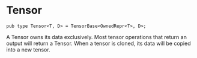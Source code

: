 # Tensor

```
pub type Tensor<T, D> = TensorBase<OwnedRepr<T>, D>;
```
A Tensor owns its data exclusively. Most tensor operations that return an output will return a Tensor. When a tensor is cloned, its data will be copied into a new tensor. 
